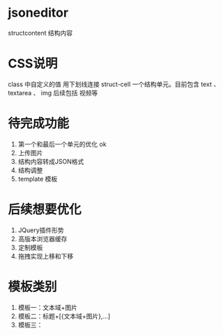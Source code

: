 # jsoneditor
structcontent 结构内容

# CSS说明
class 中自定义的值 用下划线连接
struct-cell 一个结构单元。目前包含 text 、 textarea 、 img 后续包括 视频等


# 待完成功能
1. 第一个和最后一个单元的优化 ok
2. 上传图片
3. 结构内容转成JSON格式
4. 结构调整
5. template 模板

# 后续想要优化
1. JQuery插件形势
2. 高版本浏览器缓存
3. 定制模板
4. 拖拽实现上移和下移

# 模板类别
1. 模板一：文本域+图片
2. 模板二：标题+[{文本域+图片},...]
3. 模板三：
